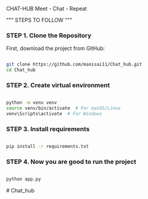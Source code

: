 CHAT-HUB
Meet - Chat - Repeat

""" STEPS TO FOLLOW """

### STEP 1. Clone the Repository
First, download the project from GitHub:
  ```sh

  git clone https://github.com/manisai11/Chat_hub.git
  cd Chat_hub

  ```

### STEP 2. Create virtual environment
  ```sh

  python -m venv venv
  source venv/bin/activate  # For macOS/Linux
  venv\Scripts\activate  # For Windows

  ```

### STEP 3. Install requirements
  ```sh

  pip install -r requirements.txt

  ```

### STEP 4. Now you are good to run the project
  ```sh

  python app.py

  ```
#   C h a t _ h u b  
 